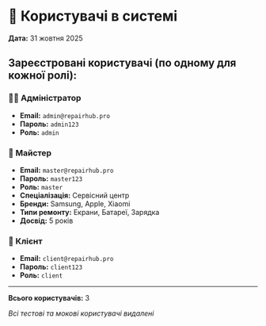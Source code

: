 # 👥 Користувачі в системі

**Дата:** 31 жовтня 2025

## Зареєстровані користувачі (по одному для кожної ролі):

### 👨‍💼 Адміністратор
- **Email:** `admin@repairhub.pro`
- **Пароль:** `admin123`
- **Роль:** `admin`

### 🔧 Майстер
- **Email:** `master@repairhub.pro`
- **Пароль:** `master123`
- **Роль:** `master`
- **Спеціалізація:** Сервісний центр
- **Бренди:** Samsung, Apple, Xiaomi
- **Типи ремонту:** Екрани, Батареї, Зарядка
- **Досвід:** 5 років

### 👤 Клієнт
- **Email:** `client@repairhub.pro`
- **Пароль:** `client123`
- **Роль:** `client`

---

**Всього користувачів:** 3

*Всі тестові та мокові користувачі видалені*

